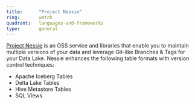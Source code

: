 ```yaml
---
title:      "Project Nessie"
ring:       watch
quadrant:   languages-and-frameworks
type:       general
---
```


[Project Nessie](https://projectnessie.org/) is an OSS service and libraries that enable you to maintain multiple versions of your data and leverage Git-like Branches & Tags for your Data Lake. Nessie enhances the following table formats with version control techniques:

* Apache Iceberg Tables
* Delta Lake Tables
* Hive Metastore Tables
* SQL Views
